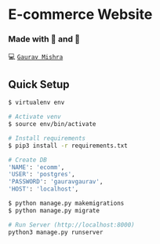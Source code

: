 # E-commerce Website 

### Made with :heart_decoration: and :tea: 
:computer: [`Gaurav Mishra`](https://github.com/Techgeek19)

## Quick Setup

``` bash
$ virtualenv env

# Activate venv
$ source env/bin/activate

# Install requirements
$ pip3 install -r requirements.txt

# Create DB
'NAME': 'ecomm',
'USER': 'postgres',
'PASSWORD': 'gauravgaurav',
'HOST': 'localhost',

$ python manage.py makemigrations
$ python manage.py migrate

# Run Server (http://localhost:8000)
python3 manage.py runserver
```

